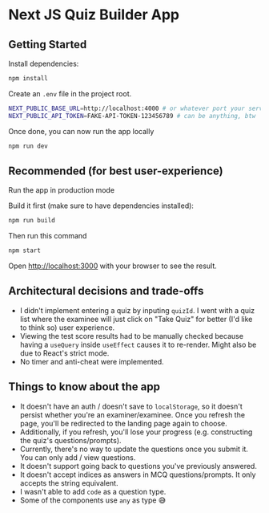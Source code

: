 # Next JS Quiz Builder App

## Getting Started

Install dependencies:

```bash
npm install
```

Create an `.env` file in the project root.

```bash
NEXT_PUBLIC_BASE_URL=http://localhost:4000 # or whatever port your server side code is pointed to
NEXT_PUBLIC_API_TOKEN=FAKE-API-TOKEN-123456789 # can be anything, btw
```

Once done, you can now run the app locally

```bash
npm run dev
```

## Recommended (for best user-experience)

Run the app in production mode

Build it first (make sure to have dependencies installed):

```bash
npm run build
```

Then run this command

```bash
npm start
```

Open [http://localhost:3000](http://localhost:3000) with your browser to see the result.

## Architectural decisions and trade-offs

- I didn't implement entering a quiz by inputing `quizId`. I went with a quiz list where the examinee will just click on "Take Quiz" for better (I'd like to think so) user experience.
- Viewing the test score results had to be manually checked because having a `useQuery` inside `useEffect` causes it to re-render. Might also be due to React's strict mode.
- No timer and anti-cheat were implemented.

## Things to know about the app

- It doesn't have an auth / doesn't save to `localStorage`, so it doesn't persist whether you're an examiner/examinee. Once you refresh the page, you'll be redirected to the landing page again to choose.
- Additionally, if you refresh, you'll lose your progress (e.g. constructing the quiz's questions/prompts).
- Currently, there's no way to update the questions once you submit it. You can only add / view questions.
- It doesn't support going back to questions you've previously answered.
- It doesn't accept indices as answers in MCQ questions/prompts. It only accepts the string equivalent.
- I wasn't able to add `code` as a question type.
- Some of the components use `any` as type 😅
